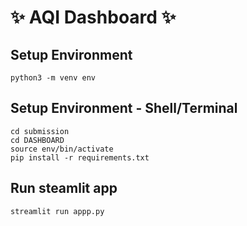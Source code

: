 # ✨ AQI Dashboard ✨

## Setup Environment

```
python3 -m venv env
```

## Setup Environment - Shell/Terminal

```
cd submission
cd DASHBOARD
source env/bin/activate
pip install -r requirements.txt
```

## Run steamlit app

```
streamlit run appp.py
```
